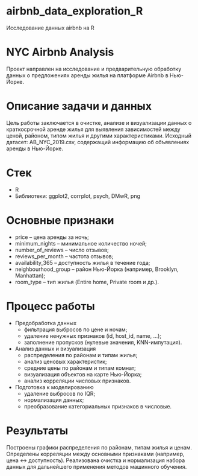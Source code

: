 # airbnb_data_exploration_R
Исследование данных airbnb на R


# NYC Airbnb Analysis

Проект направлен на исследование и предварительную обработку данных о предложениях аренды жилья на платформе Airbnb в Нью-Йорке.

# Описание задачи и данных

Цель работы заключается в очистке, анализе и визуализации данных о краткосрочной аренде жилья для выявления зависимостей между ценой, районом, типом жилья и другими характеристиками.
Исходный датасет: AB_NYC_2019.csv, содержащий информацию об объявлениях аренды в Нью-Йорке.

# Стек

- R
- Библиотеки: ggplot2, corrplot, psych, DMwR, png

# Основные признаки

- price – цена аренды за ночь;
- minimum_nights – минимальное количество ночей;
- number_of_reviews – число отзывов;
- reviews_per_month – частота отзывов;
- availability_365 – доступность жилья в течение года;
- neighbourhood_group – район Нью-Йорка (например, Brooklyn, Manhattan);
- room_type – тип жилья (Entire home, Private room и др.).

# Процесс работы

- Предобработка данных
  - фильтрация выбросов по цене и ночам;
  - удаление ненужных признаков (id, host_id, name, …);
  - заполнение пропусков (нулевые значения, KNN-импутация).
- Анализ данных и визуализация
  - распределения по районам и типам жилья;
  - анализ ценовых характеристик;
  - средние цены по районам и типам комнат;
  - визуализация объектов на карте Нью-Йорка;
  - анализ корреляции числовых признаков.
- Подготовка к моделированию
  - удаление выбросов по IQR;
  - нормализация данных;
  - преобразование категориальных признаков в числовые.
 
# Результаты

Построены графики распределения по районам, типам жилья и ценам. Определены корреляции между основными признаками (например, цена ↔ доступность). Реализована очистка и нормализация набора данных для дальнейшего применения методов машинного обучения.
